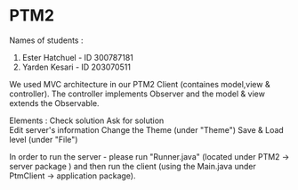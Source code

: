 # PTM2
Names of students : 
1. Ester Hatchuel - ID 300787181
2. Yarden Kesari  - ID 203070511 

We used MVC architecture in our PTM2 Client (containes model,view & controller). The controller implements Observer and the model & view extends the Observable. 

Elements : 
Check solution 
Ask for solution  
Edit server's information 
Change the Theme (under "Theme") 
Save & Load level (under "File")

In order to run the server - please run "Runner.java" (located under PTM2 -> server package ) and then run the client (using the Main.java under PtmClient -> application package).
